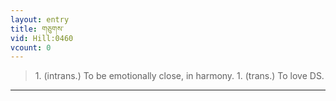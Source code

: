 ```yaml
---
layout: entry
title: གཅུགས་
vid: Hill:0460
vcount: 0
---
```

> 1\. (intrans\.) To be emotionally close, in harmony\. 1\. (trans\.) To love DS\.


---

